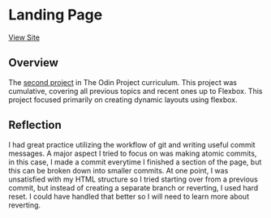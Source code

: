 # Landing Page
[View Site](https://liuhenry1.github.io/odin-landing-page/)

## Overview
The [second project](https://www.theodinproject.com/lessons/foundations-landing-page) in The Odin Project curriculum. 
This project was cumulative, covering all previous topics and recent ones up to Flexbox. 
This project focused primarily on creating dynamic layouts using flexbox. 

## Reflection
I had great practice utilizing the workflow of git and writing useful commit messages.
A major aspect I tried to focus on was making atomic commits, in this case,
I made a commit everytime I finished a section of the page, but this can be broken
down into smaller commits. At one point, I was unsatisfied with my HTML structure so
I tried starting over from a previous commit, but instead of creating a separate branch
or reverting, I used hard reset. I could have handled that better so I will need to learn
more about reverting.
